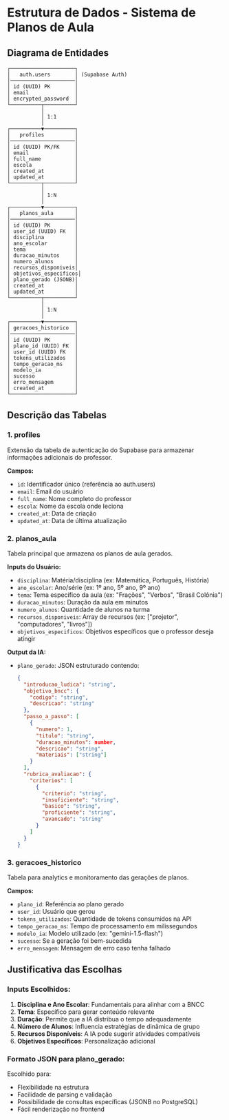 # Estrutura de Dados - Sistema de Planos de Aula

## Diagrama de Entidades

```
┌─────────────────────┐
│   auth.users        │ (Supabase Auth)
│─────────────────────│
│ id (UUID) PK        │
│ email               │
│ encrypted_password  │
└──────────┬──────────┘
           │
           │ 1:1
           │
┌──────────▼──────────┐
│   profiles          │
│─────────────────────│
│ id (UUID) PK/FK     │
│ email               │
│ full_name           │
│ escola              │
│ created_at          │
│ updated_at          │
└──────────┬──────────┘
           │
           │ 1:N
           │
┌──────────▼──────────┐
│   planos_aula       │
│─────────────────────│
│ id (UUID) PK        │
│ user_id (UUID) FK   │
│ disciplina          │
│ ano_escolar         │
│ tema                │
│ duracao_minutos     │
│ numero_alunos       │
│ recursos_disponiveis│
│ objetivos_especificos│
│ plano_gerado (JSONB)│
│ created_at          │
│ updated_at          │
└──────────┬──────────┘
           │
           │ 1:N
           │
┌──────────▼──────────┐
│ geracoes_historico  │
│─────────────────────│
│ id (UUID) PK        │
│ plano_id (UUID) FK  │
│ user_id (UUID) FK   │
│ tokens_utilizados   │
│ tempo_geracao_ms    │
│ modelo_ia           │
│ sucesso             │
│ erro_mensagem       │
│ created_at          │
└─────────────────────┘
```

## Descrição das Tabelas

### 1. profiles
Extensão da tabela de autenticação do Supabase para armazenar informações adicionais do professor.

**Campos:**
- `id`: Identificador único (referência ao auth.users)
- `email`: Email do usuário
- `full_name`: Nome completo do professor
- `escola`: Nome da escola onde leciona
- `created_at`: Data de criação
- `updated_at`: Data de última atualização

### 2. planos_aula
Tabela principal que armazena os planos de aula gerados.

**Inputs do Usuário:**
- `disciplina`: Matéria/disciplina (ex: Matemática, Português, História)
- `ano_escolar`: Ano/série (ex: 1º ano, 5º ano, 9º ano)
- `tema`: Tema específico da aula (ex: "Frações", "Verbos", "Brasil Colônia")
- `duracao_minutos`: Duração da aula em minutos
- `numero_alunos`: Quantidade de alunos na turma
- `recursos_disponiveis`: Array de recursos (ex: ["projetor", "computadores", "livros"])
- `objetivos_especificos`: Objetivos específicos que o professor deseja atingir

**Output da IA:**
- `plano_gerado`: JSON estruturado contendo:
  ```json
  {
    "introducao_ludica": "string",
    "objetivo_bncc": {
      "codigo": "string",
      "descricao": "string"
    },
    "passo_a_passo": [
      {
        "numero": 1,
        "titulo": "string",
        "duracao_minutos": number,
        "descricao": "string",
        "materiais": ["string"]
      }
    ],
    "rubrica_avaliacao": {
      "criterios": [
        {
          "criterio": "string",
          "insuficiente": "string",
          "basico": "string",
          "proficiente": "string",
          "avancado": "string"
        }
      ]
    }
  }
  ```

### 3. geracoes_historico
Tabela para analytics e monitoramento das gerações de planos.

**Campos:**
- `plano_id`: Referência ao plano gerado
- `user_id`: Usuário que gerou
- `tokens_utilizados`: Quantidade de tokens consumidos na API
- `tempo_geracao_ms`: Tempo de processamento em milissegundos
- `modelo_ia`: Modelo utilizado (ex: "gemini-1.5-flash")
- `sucesso`: Se a geração foi bem-sucedida
- `erro_mensagem`: Mensagem de erro caso tenha falhado

## Justificativa das Escolhas

### Inputs Escolhidos:
1. **Disciplina e Ano Escolar**: Fundamentais para alinhar com a BNCC
2. **Tema**: Específico para gerar conteúdo relevante
3. **Duração**: Permite que a IA distribua o tempo adequadamente
4. **Número de Alunos**: Influencia estratégias de dinâmica de grupo
5. **Recursos Disponíveis**: A IA pode sugerir atividades compatíveis
6. **Objetivos Específicos**: Personalização adicional

### Formato JSON para plano_gerado:
Escolhido para:
- Flexibilidade na estrutura
- Facilidade de parsing e validação
- Possibilidade de consultas específicas (JSONB no PostgreSQL)
- Fácil renderização no frontend

